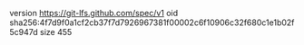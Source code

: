 version https://git-lfs.github.com/spec/v1
oid sha256:4f7d9f0a1cf2cb37f7d7926967381f00002c6f10906c32f680c1e1b02f5c947d
size 455
